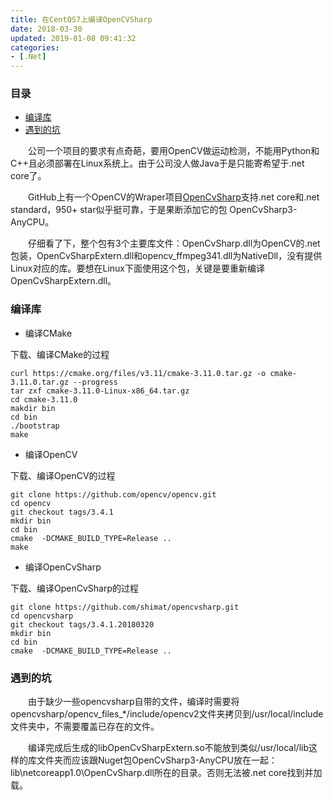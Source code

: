 ```yaml
---
title: 在CentOS7上编译OpenCVSharp
date: 2018-03-30
updated: 2019-01-08 09:41:32
categories:
- [.Net]
---
```


### 目录

* [编译库](#编译库)
* [遇到的坑](#遇到的坑)

&emsp;&emsp;公司一个项目的要求有点奇葩，要用OpenCV做运动检测，不能用Python和C++且必须部署在Linux系统上。由于公司没人做Java于是只能寄希望于.net core了。

&emsp;&emsp;GitHub上有一个OpenCV的Wraper项目[OpenCvSharp](https://github.com/shimat/opencvsharp)支持.net core和.net standard，950+ star似乎挺可靠，于是果断添加它的包 OpenCvSharp3-AnyCPU。

&emsp;&emsp;仔细看了下，整个包有3个主要库文件：OpenCvSharp.dll为OpenCV的.net包装，OpenCvSharpExtern.dll和opencv_ffmpeg341.dll为NativeDll，没有提供Linux对应的库。要想在Linux下面使用这个包，关键是要重新编译OpenCvSharpExtern.dll。

### 编译库

* 编译CMake

下载、编译CMake的过程

    curl https://cmake.org/files/v3.11/cmake-3.11.0.tar.gz -o cmake-3.11.0.tar.gz --progress
    tar zxf cmake-3.11.0-Linux-x86_64.tar.gz
    cd cmake-3.11.0
    makdir bin
    cd bin
    ./bootstrap
    make

* 编译OpenCV

下载、编译OpenCV的过程

    git clone https://github.com/opencv/opencv.git
    cd opencv
    git checkout tags/3.4.1
    mkdir bin
    cd bin
    cmake  -DCMAKE_BUILD_TYPE=Release ..
    make

* 编译OpenCvSharp

下载、编译OpenCvSharp的过程

    git clone https://github.com/shimat/opencvsharp.git
    cd opencvsharp
    git checkout tags/3.4.1.20180320
    mkdir bin
    cd bin
    cmake  -DCMAKE_BUILD_TYPE=Release ..

### 遇到的坑

&emsp;&emsp;由于缺少一些opencvsharp自带的文件，编译时需要将opencvsharp/opencv_files_*/include/opencv2文件夹拷贝到/usr/local/include文件夹中，不需要覆盖已存在的文件。

&emsp;&emsp;编译完成后生成的libOpenCvSharpExtern.so不能放到类似/usr/local/lib这样的库文件夹而应该跟Nuget包OpenCvSharp3-AnyCPU放在一起：lib\netcoreapp1.0\OpenCvSharp.dll所在的目录。否则无法被.net core找到并加载。
